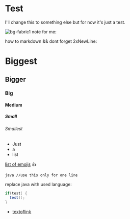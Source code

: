 # Test
I'll change this to something else but for now it's just a test.

![bg-fabric1](https://cloud.githubusercontent.com/assets/136959/4104676/3c935fd4-3194-11e4-9346-44d3fad0d65d.png)
note for me:

how to markdown && dont forget 2xNewLine:
# Biggest
## Bigger
### Big
#### Medium
##### Small
###### Smallest
 * Just
 * a
 * list
 
[list of emojis](https://gist.github.com/rxaviers/7360908) :+1:

``java //use this only for one line``

replace java with used language:
```java
if(test) {
  test();
}
```

* [textoflink](http://link)
